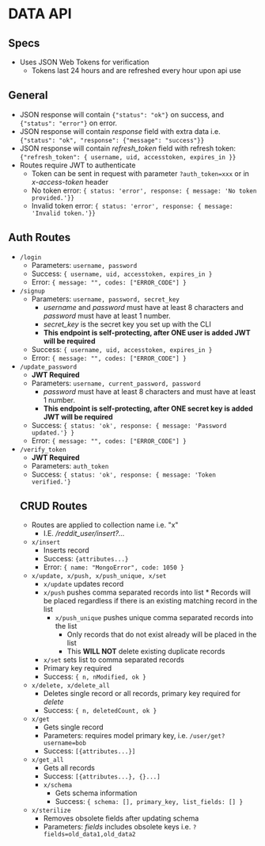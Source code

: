 # DATA API
## Specs
* Uses JSON Web Tokens for verification
  * Tokens last 24 hours and are refreshed every hour upon api use
## General
* JSON response will contain `{"status": "ok"}` on success, and `{"status": "error"}` on error.
* JSON response will contain *response* field with extra data i.e. `{"status": "ok", "response": {"message": "success"}}`
* JSON response will contain *refresh_token* field with refresh token: `{"refresh_token": { username, uid, accesstoken, expires_in }}`
* Routes require JWT to authenticate
  * Token can be sent in request with parameter `?auth_token=xxx` or in *x-access-token* header
  * No token error: `{ status: 'error', response: { message: 'No token provided.'}}`
  * Invalid token error: `{ status: 'error', response: { message: 'Invalid token.'}}`
## Auth Routes
* `/login`
  * Parameters: `username, password`
  * Success: `{ username, uid, accesstoken, expires_in }`
  * Error: `{ message: "", codes: ["ERROR_CODE"] }`
* `/signup`
  * Parameters: `username, password, secret_key`
    * *username* and *password* must have at least 8 characters and *password* must have at least 1 number.
    * *secret_key* is the secret key you set up with the CLI
	* **This endpoint is self-protecting, after ONE user is added JWT will be required**
  * Success: `{ username, uid, accesstoken, expires_in }`
  * Error: `{ message: "", codes: ["ERROR_CODE"] }`
* `/update_password`
  * **JWT Required**
  * Parameters: `username, current_password, password`
      * *password* must have at least 8 characters and must have at least 1 number.
	* **This endpoint is self-protecting, after ONE secret key is added JWT will be required**
  * Success: `{ status: 'ok', response: { message: 'Password updated.'} }`
  * Error: `{ message: "", codes: ["ERROR_CODE"] }`
* `/verify_token`
	* **JWT Required**
	* Parameters: `auth_token`
	* Success: `{ status: 'ok', response: { message: 'Token verified.'}`
  ## CRUD Routes
  * Routes are applied to collection name i.e. "x"
    * I.E. */reddit_user/insert?...*
  * `x/insert`
    * Inserts record
    * Success: `{attributes...}`
    * Error: `{ name: "MongoError", code: 1050 }`
  * `x/update, x/push, x/push_unique, x/set`
    * `x/update` updates record
    * `x/push` pushes comma separated records into list
			* Records will be placed regardless if there is an existing matching record in the list
		* `x/push_unique` pushes unique comma separated records into the list
			* Only records that do not exist already will be placed in the list
			* This **WILL NOT** delete existing duplicate records
    * `x/set` sets list to comma separated records
    * Primary key required
    * Success: `{ n, nModified, ok }`
  * `x/delete, x/delete_all`
    * Deletes single record or all records, primary key required for *delete*
    * Success: `{ n, deletedCount, ok }`
  * `x/get`
    * Gets single record
    * Parameters: requires model primary key, i.e. `/user/get?username=bob`
    * Success: `[{attributes...}]`
  * `x/get_all`
    * Gets all records
    * Success: `[{attributes...}, {}...]`
	* `x/schema`
		* Gets schema information
		* Success: `{ schema: [], primary_key, list_fields: [] }`
  * `x/sterilize`
    * Removes obsolete fields after updating schema
    * Parameters: *fields* includes obsolete keys i.e. `?fields=old_data1,old_data2`
